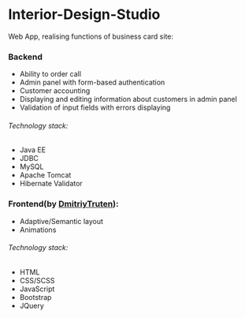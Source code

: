 # Interior-Design-Studio 
Web App, realising functions of business card site:

### Backend 
- Ability to order call
- Admin panel with form-based authentication
- Customer accounting 
- Displaying and editing information about customers in admin panel
- Validation of input fields with errors displaying

###### Technology stack:
- Java EE
- JDBC
- MySQL
- Apache Tomcat
- Hibernate Validator

### Frontend(by [DmitriyTruten](https://github.com/DmitriyTruten)):
- Adaptive/Semantic layout
- Animations

###### Technology stack:
- HTML
- CSS/SCSS
- JavaScript
- Bootstrap
- JQuery
